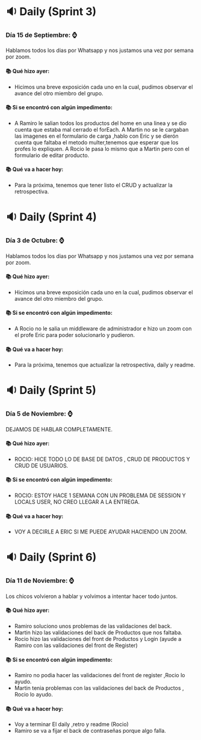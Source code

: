 # 🔉 Daily (Sprint 3)
### Día 15 de Septiembre: ⌚

Hablamos todos los dias por Whatsapp y nos justamos una vez por semana por zoom.

#### 📚 Qué hizo ayer: 
- Hicimos una breve exposición cada uno en la cual, pudimos observar el avance del otro miembro del grupo.

#### 📚 Si se encontró con algún impedimento: 
- A Ramiro le salian todos los productos del home en una linea y se dio cuenta que estaba mal cerrado el forEach.
A Martin no se le cargaban las imagenes en el formulario de carga ,hablo con Eric y se dierón cuenta que faltaba el metodo multer,tenemos que esperar que los profes lo expliquen.
A Rocio le pasa lo mismo que a Martin pero con el formulario de editar producto.

#### 📚 Qué va a hacer hoy: 
- Para la próxima, tenemos que tener listo el CRUD y actualizar la retrospectiva.

# 🔉 Daily (Sprint 4)
### Día 3 de Octubre: ⌚

Hablamos todos los dias por Whatsapp y nos justamos una vez por semana por zoom.

#### 📚 Qué hizo ayer: 
- Hicimos una breve exposición cada uno en la cual, pudimos observar el avance del otro miembro del grupo.

#### 📚 Si se encontró con algún impedimento: 
- A Rocio no le salia un middleware de administrador e hizo un zoom con el profe Eric para poder solucionarlo y pudieron.

#### 📚 Qué va a hacer hoy: 
- Para la próxima, tenemos que actualizar la retrospectiva, daily y readme.

# 🔉 Daily (Sprint 5)
### Día 5 de Noviembre: ⌚

DEJAMOS DE HABLAR COMPLETAMENTE.

#### 📚 Qué hizo ayer: 
- ROCIO: HICE TODO LO DE BASE DE DATOS , CRUD DE PRODUCTOS Y CRUD DE USUARIOS.

#### 📚 Si se encontró con algún impedimento: 
- ROCIO: ESTOY HACE 1 SEMANA CON UN PROBLEMA DE SESSION Y LOCALS USER, NO CREO LLEGAR A LA ENTREGA.

#### 📚 Qué va a hacer hoy: 
- VOY A DECIRLE A ERIC SI ME PUEDE AYUDAR HACIENDO UN ZOOM.

# 🔉 Daily (Sprint 6)
### Día 11 de Noviembre: ⌚

Los chicos volvieron a hablar y volvimos a intentar hacer todo juntos.

#### 📚 Qué hizo ayer: 
- Ramiro soluciono unos problemas de las validaciones del back.
- Martin hizo las validaciones del back de Productos que nos faltaba.
- Rocio hizo las validaciones del front de Productos y Login (ayude a Ramiro con las validaciones del front de Register)

#### 📚 Si se encontró con algún impedimento: 
- Ramiro no podia hacer las validaciones del front de register ,Rocio lo ayudo.
- Martin tenia problemas con las validaciones del back de Productos , Rocio lo ayudo.

#### 📚 Qué va a hacer hoy: 
- Voy a terminar El daily ,retro y readme (Rocio)
- Ramiro se va a fijar el back de contraseñas porque algo falla.